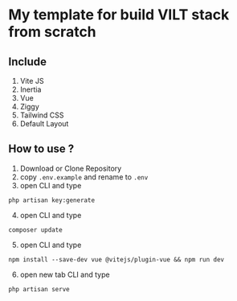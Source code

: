 # My template for build VILT stack from scratch
## Include
1. Vite JS
2. Inertia
3. Vue
4. Ziggy
5. Tailwind CSS
6. Default Layout
## How to use ?
1. Download or Clone Repository
2. copy ```.env.example``` and rename to ```.env```
3. open CLI and type 
```
php artisan key:generate
```
4. open CLI and type
```
composer update
```
5. open CLI and type 
```
npm install --save-dev vue @vitejs/plugin-vue && npm run dev
```
6. open new tab CLI and type 
```
php artisan serve
```
